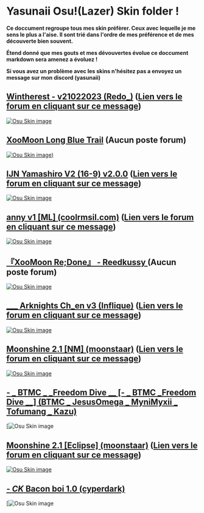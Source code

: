 # Yasunaii Osu!(Lazer) Skin folder ! 

**Ce doccument regroupe tous mes skin préfèrer. Ceux avec lequelle je me sens le plus a l'aise. Il sont trié dans l'ordre de mes préférence et de mes découverte bien souvent.**

**Étend donné que mes gouts et mes dévouvertes évolue ce doccument markdown sera amenez a évoluez !**

**Si vous avez un problème avec les skins n'hésitez pas a envoyez un message sur mon discord (yasunaii)**

## [Wintherest - v21022023 (Redo_)](https://drive.google.com/file/d/1HjdBghbjo1DSB1XUubiUMZ-ZGocfVCv4/view?usp=sharing) ([Lien vers le forum en cliquant sur ce message](https://osu.ppy.sh/community/forums/topics/1498493?n=1))
[![Osu Skin image](https://i.imgur.com/2MeCsn2.png)](https://drive.google.com/file/d/1HjdBghbjo1DSB1XUubiUMZ-ZGocfVCv4/view?usp=sharing)

## [ XooMoon Long Blue Trail](https://drive.google.com/file/d/1Aa7nkG-uYMc3IJAdBwpnoeGJiqmmbexg/view?usp=sharing) (Aucun poste forum)
[![Osu Skin image](https://i.imgur.com/4kEaBYk.png))]([https://drive.google.com/file/d/1NHhTEi_KQpeENgGRK1ZRQGOtkO2IO155/view?usp=sharing](https://drive.google.com/file/d/1Aa7nkG-uYMc3IJAdBwpnoeGJiqmmbexg/view?usp=sharing))

## [IJN Yamashiro V2 (16-9) v2.0.0](https://drive.google.com/file/d/1XigeCz7kcSG3IqkbevRcT6SmrILhDwts/view?usp=sharing) ([Lien vers le forum en cliquant sur ce message](https://osu.ppy.sh/community/forums/topics/1004844?n=1))
[![Osu Skin image](https://i.imgur.com/2D9gBZS.png)](https://drive.google.com/file/d/1XigeCz7kcSG3IqkbevRcT6SmrILhDwts/view?usp=sharing)

## [anny v1 [ML] (coolrmsil.com)](https://drive.google.com/file/d/1nVTw7Co3VLfx4wJ-rHfw9mj6evBOXKNt/view?usp=sharing) ([Lien vers le forum en cliquant sur ce message](https://osu.ppy.sh/community/forums/topics/1862150?n=1))
[![Osu Skin image](https://i.imgur.com/wWop5IR.png)](https://drive.google.com/file/d/1nVTw7Co3VLfx4wJ-rHfw9mj6evBOXKNt/view?usp=sharing)

## [『XooMoon Re;Done』 - Reedkussy ](https://drive.google.com/file/d/1NHhTEi_KQpeENgGRK1ZRQGOtkO2IO155/view?usp=sharing) (Aucun poste forum)
[![Osu Skin image](https://i.imgur.com/vDV2Ikq.jpg)](https://drive.google.com/file/d/1NHhTEi_KQpeENgGRK1ZRQGOtkO2IO155/view?usp=sharing)

## [ ___ Arknights Ch_en v3 (Inflique)](https://drive.google.com/file/d/1thPCttheXez-ONArKGP-GMVaeYxe4wCO/view?usp=sharing) ([Lien vers le forum en cliquant sur ce message](https://osu.ppy.sh/community/forums/topics/1472240?n=1))
[![Osu Skin image](https://i.imgur.com/ShkekK3.png)](https://drive.google.com/file/d/1thPCttheXez-ONArKGP-GMVaeYxe4wCO/view?usp=sharing)

## [Moonshine 2.1 [NM] (moonstaar)](https://drive.google.com/file/d/1b5_wVDZ1UqKPKaj40732KyMZHxnRR_RU/view?usp=sharing) ([Lien vers le forum en cliquant sur ce message](https://osu.ppy.sh/community/forums/topics/1610388?n=1))
[![Osu Skin image](https://i.ppy.sh/dd32fb4632fc70ddcf5ae409f3ec1b15eb6c78de/68747470733a2f2f696d6775722d617263686976652e7070792e73682f784d576f57596a2e706e67)](https://drive.google.com/file/d/1b5_wVDZ1UqKPKaj40732KyMZHxnRR_RU/view?usp=sharing)

## [- _ BTMC _  _Freedom Dive  __ [- _ BTMC   _Freedom Dive  __] (BTMC _ JesusOmega _ MyniMyxii _ Tofumang _ Kazu)](https://drive.google.com/file/d/1_eAiYZAOn-Q1yke79wGHpfLrx3VXCWRq/view?usp=sharing)
[![Osu Skin image](https://drive.google.com/file/d/1_eAiYZAOn-Q1yke79wGHpfLrx3VXCWRq/view?usp=sharing)

## [Moonshine 2.1 [Eclipse] (moonstaar)](https://drive.google.com/file/d/162TcztbnnkFDQEIwSQd-7Uq6WdmfkSJw/view?usp=sharing) ([Lien vers le forum en cliquant sur ce message](https://osu.ppy.sh/community/forums/topics/1610388?n=1))
[![Osu Skin image](https://i.ppy.sh/fcdae8736b79d3dd7d3739801def05f3207f9586/68747470733a2f2f696d6775722d617263686976652e7070792e73682f646652394646422e706e67)](https://drive.google.com/file/d/162TcztbnnkFDQEIwSQd-7Uq6WdmfkSJw/view?usp=sharing)

## [-  _CK_ Bacon boi 1.0 (cyperdark)](https://drive.google.com/file/d/1RsKkZVeJNqTgx84ryrzVkxo1ronjOFZ0/view?usp=sharing)
[![Osu Skin image](https://drive.google.com/file/d/1RsKkZVeJNqTgx84ryrzVkxo1ronjOFZ0/view?usp=sharing)
